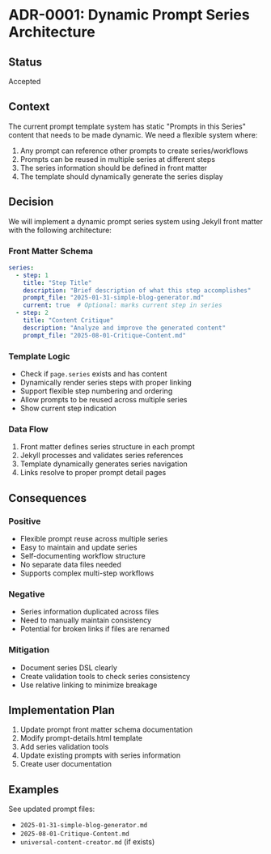 # ADR-0001: Dynamic Prompt Series Architecture

## Status
Accepted

## Context
The current prompt template system has static "Prompts in this Series" content that needs to be made dynamic. We need a flexible system where:
1. Any prompt can reference other prompts to create series/workflows
2. Prompts can be reused in multiple series at different steps
3. The series information should be defined in front matter
4. The template should dynamically generate the series display

## Decision
We will implement a dynamic prompt series system using Jekyll front matter with the following architecture:

### Front Matter Schema
```yaml
series:
  - step: 1
    title: "Step Title"
    description: "Brief description of what this step accomplishes"
    prompt_file: "2025-01-31-simple-blog-generator.md"
    current: true  # Optional: marks current step in series
  - step: 2
    title: "Content Critique"
    description: "Analyze and improve the generated content"
    prompt_file: "2025-08-01-Critique-Content.md"
```

### Template Logic
- Check if `page.series` exists and has content
- Dynamically render series steps with proper linking
- Support flexible step numbering and ordering
- Allow prompts to be reused across multiple series
- Show current step indication

### Data Flow
1. Front matter defines series structure in each prompt
2. Jekyll processes and validates series references
3. Template dynamically generates series navigation
4. Links resolve to proper prompt detail pages

## Consequences

### Positive
- Flexible prompt reuse across multiple series
- Easy to maintain and update series
- Self-documenting workflow structure
- No separate data files needed
- Supports complex multi-step workflows

### Negative
- Series information duplicated across files
- Need to manually maintain consistency
- Potential for broken links if files are renamed

### Mitigation
- Document series DSL clearly
- Create validation tools to check series consistency
- Use relative linking to minimize breakage

## Implementation Plan
1. Update prompt front matter schema documentation
2. Modify prompt-details.html template
3. Add series validation tools
4. Update existing prompts with series information
5. Create user documentation

## Examples
See updated prompt files:
- `2025-01-31-simple-blog-generator.md`
- `2025-08-01-Critique-Content.md`
- `universal-content-creator.md` (if exists)

